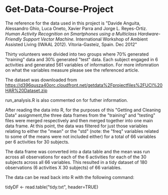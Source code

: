 # Get-Data-Course-Project

The reference for the data used in this project is "Davide Anguita, Alessandro Ghio, Luca Oneto, Xavier Parra and Jorge L. Reyes-Ortiz. *Human Activity Recognition on Smartphones using a Multiclass Hardware-Friendly Support Vector Machine.* International Workshop of Ambient Assisted Living (IWAAL 2012). Vitoria-Gasteiz, Spain. Dec 2012"

Thirty volunteers were divided into two groups where 70% generated "training" data and 30% generated "test" data.  Each subject engaged in 6 activities and generated 561 variables of information. For more infomration on what the variables measure please see the referenced article. 

The dataset was downloaded from 
https://d396qusza40orc.cloudfront.net/getdata%2Fprojectfiles%2FUCI%20HAR%20Dataset.zip

run_analysis.R is also commented on for futher information.

After reading the data into R, for the purposes of this "Getting and Cleaning Data" assignment,the three data frames from the "training" and "testing" files were merged respectively and then merged together into one main data frame. At this point, the data was filtered for just those variables relating to either the "mean" or the "std"  (note: the "freq" variables related to some of the means were not included either) for a total of 66 variables per 6 activities for 30 subjects.  

The data frame was converted into a data table and the mean was run across all  observations for each of the 6 activities for each of the 30 subjects across all 66 variables.  This resulted in a tidy dataset of 180 observations (6 activities X 30 subjects) of 66 variables. 

The data can be read back  into R with the following command:  

tidyDF <- read.table("tidy.txt", header=TRUE)




